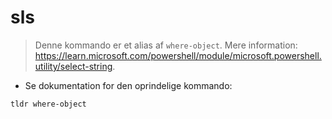 # sls

> Denne kommando er et alias af `where-object`.
> Mere information: <https://learn.microsoft.com/powershell/module/microsoft.powershell.utility/select-string>.

- Se dokumentation for den oprindelige kommando:

`tldr where-object`
